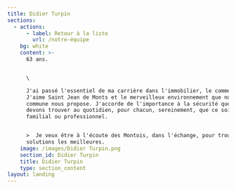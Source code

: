 ```yaml
---
title: Didier Turpin
sections:
  - actions:
      - label: Retour à la liste
        url: /notre-équipe
    bg: white
    content: >-
      63 ans.


      \

      J'ai passé l'essentiel de ma carrière dans l'immobilier, le commerce.
      J'aime Saint Jean de Monts et le merveilleux environnement que notre
      commune nous propose. J'accorde de l'importance à la sécurité que nous
      devons trouver au quotidien, pour chacun, sereinement, que ce soit à titre
      familial ou professionnel.


      >  Je veux être à l'écoute des Montois, dans l'échange, pour trouver les
      solutions les meilleures.
    image: /images/Didier Turpin.png
    section_id: Didier Turpin
    title: Didier Turpin
    type: section_content
layout: landing
---
```


